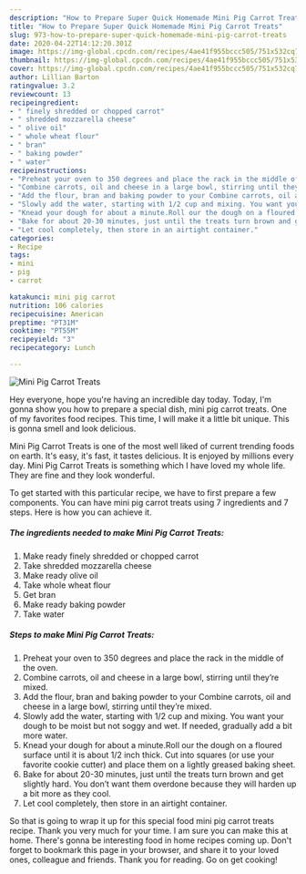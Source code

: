 ```yaml
---
description: "How to Prepare Super Quick Homemade Mini Pig Carrot Treats"
title: "How to Prepare Super Quick Homemade Mini Pig Carrot Treats"
slug: 973-how-to-prepare-super-quick-homemade-mini-pig-carrot-treats
date: 2020-04-22T14:12:20.301Z
image: https://img-global.cpcdn.com/recipes/4ae41f955bccc505/751x532cq70/mini-pig-carrot-treats-recipe-main-photo.jpg
thumbnail: https://img-global.cpcdn.com/recipes/4ae41f955bccc505/751x532cq70/mini-pig-carrot-treats-recipe-main-photo.jpg
cover: https://img-global.cpcdn.com/recipes/4ae41f955bccc505/751x532cq70/mini-pig-carrot-treats-recipe-main-photo.jpg
author: Lillian Barton
ratingvalue: 3.2
reviewcount: 13
recipeingredient:
- " finely shredded or chopped carrot"
- " shredded mozzarella cheese"
- " olive oil"
- " whole wheat flour"
- " bran"
- " baking powder"
- " water"
recipeinstructions:
- "Preheat your oven to 350 degrees and place the rack in the middle of the oven."
- "Combine carrots, oil and cheese in a large bowl, stirring until they’re mixed."
- "Add the flour, bran and baking powder to your Combine carrots, oil and cheese in a large bowl, stirring until they’re mixed."
- "Slowly add the water, starting with 1/2 cup and mixing. You want your dough to be moist but not soggy and wet. If needed, gradually add a bit more water."
- "Knead your dough for about a minute.Roll our the dough on a floured surface until it is about 1/2 inch thick. Cut into squares (or use your favorite cookie cutter) and place them on a lightly greased baking sheet."
- "Bake for about 20-30 minutes, just until the treats turn brown and get slightly hard. You don’t want them overdone because they will harden up a bit more as they cool."
- "Let cool completely, then store in an airtight container."
categories:
- Recipe
tags:
- mini
- pig
- carrot

katakunci: mini pig carrot 
nutrition: 106 calories
recipecuisine: American
preptime: "PT31M"
cooktime: "PT55M"
recipeyield: "3"
recipecategory: Lunch

---
```



![Mini Pig Carrot Treats](https://img-global.cpcdn.com/recipes/4ae41f955bccc505/751x532cq70/mini-pig-carrot-treats-recipe-main-photo.jpg)

Hey everyone, hope you're having an incredible day today. Today, I'm gonna show you how to prepare a special dish, mini pig carrot treats. One of my favorites food recipes. This time, I will make it a little bit unique. This is gonna smell and look delicious.



Mini Pig Carrot Treats is one of the most well liked of current trending foods on earth. It's easy, it's fast, it tastes delicious. It is enjoyed by millions every day. Mini Pig Carrot Treats is something which I have loved my whole life. They are fine and they look wonderful.


To get started with this particular recipe, we have to first prepare a few components. You can have mini pig carrot treats using 7 ingredients and 7 steps. Here is how you can achieve it.

<!--inarticleads1-->

##### The ingredients needed to make Mini Pig Carrot Treats:

1. Make ready  finely shredded or chopped carrot
1. Take  shredded mozzarella cheese
1. Make ready  olive oil
1. Take  whole wheat flour
1. Get  bran
1. Make ready  baking powder
1. Take  water




<!--inarticleads2-->

##### Steps to make Mini Pig Carrot Treats:

1. Preheat your oven to 350 degrees and place the rack in the middle of the oven.
1. Combine carrots, oil and cheese in a large bowl, stirring until they’re mixed.
1. Add the flour, bran and baking powder to your Combine carrots, oil and cheese in a large bowl, stirring until they’re mixed.
1. Slowly add the water, starting with 1/2 cup and mixing. You want your dough to be moist but not soggy and wet. If needed, gradually add a bit more water.
1. Knead your dough for about a minute.Roll our the dough on a floured surface until it is about 1/2 inch thick. Cut into squares (or use your favorite cookie cutter) and place them on a lightly greased baking sheet.
1. Bake for about 20-30 minutes, just until the treats turn brown and get slightly hard. You don’t want them overdone because they will harden up a bit more as they cool.
1. Let cool completely, then store in an airtight container.




So that is going to wrap it up for this special food mini pig carrot treats recipe. Thank you very much for your time. I am sure you can make this at home. There's gonna be interesting food in home recipes coming up. Don't forget to bookmark this page in your browser, and share it to your loved ones, colleague and friends. Thank you for reading. Go on get cooking!
